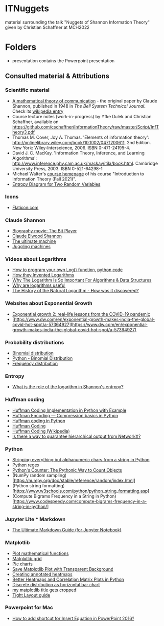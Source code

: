 # ITNuggets
material surrounding the talk "Nuggets of Shannon Information Theory" given by Christian Schaffner at MCH2022

# Folders
+ presentation contains the Powerpoint presentation

## Consulted material & Attributions

### Scientific material
+ [A mathematical theory of communication](https://github.com/cschaffner/ITNuggets/raw/main/articles/Shannon48MathematicalTheoryOfCommunication.pdf) - the original paper by Claude Shannon, published in 1948 in *The Bell System Technical Journal*. Check its [wikipedia entry](https://en.wikipedia.org/wiki/A_Mathematical_Theory_of_Communication)
+ Course lecture notes (work-in-progress) by Yfke Dulek and Christian Schaffner, available on https://github.com/cschaffner/InformationTheory/raw/master/Script/InfTheory3.pdf
+ Thomas M. Cover, Joy A. Thomas. 'Elements of information theory': http://onlinelibrary.wiley.com/book/10.1002/0471200611, 2nd Edition. New York: Wiley-Interscience, 2006. ISBN 0-471-24195-4.
+ David J. C. MacKay. 'Information Theory, Inference, and Learning Algorithms': http://www.inference.phy.cam.ac.uk/mackay/itila/book.html. Cambridge University Press, 2003. ISBN 0-521-64298-1
+ Michael Walter's [course homepage](https://qi.ruhr-uni-bochum.de/iit21/) of his course "Introduction to Information Theory (Fall 2021)".
+ [Entropy Diagram for Two Random Variables](https://content.datanose.nl/interactive-graphs/entropy-diagrams.htm)

### Icons
+ [Flaticon.com](https://www.flaticon.com/)


### Claude Shannon
+ [Biography movie: The Bit Player](https://thebitplayer.com/)
+ [Claude Elwood Shannon](https://en.wikipedia.org/wiki/Claude_Shannon)
+ [The ultimate machine](https://www.youtube.com/watch?v=cZ34RDn34Ws)
+ [Juggling machines](https://www.youtube.com/watch?v=tXU3EPg2cgA)

### Videos about Logarithms
+ [How to program your own Log() function](https://www.youtube.com/watch?v=PLx5VJGGwfw), [python code](https://github.com/Gonkee/Gonkees-Shaders/blob/master/math%20functions%20(python)/gonkee_log.py)
+ [How they Invented Logarithms](https://www.youtube.com/watch?v=FB3_BeukBBk)
+ [Why The Logarithm Is So Important For Algorithms & Data Structures](https://www.youtube.com/watch?v=ho1eFp1nDEo)
+ [Why are logarithms useful](https://www.youtube.com/watch?v=58aKxyjBjd0)
+ [The History of the Natural Logarithm - How was it discovered?](https://www.youtube.com/watch?v=habHK6wLkic)

### Websites about Exponential Growth
+ [Exponential growth 2: real-life lessons from the COVID-19 pandemic](https://www.scienceinschool.org/article/2021/exponential-growth-2-real-life-lessons-from-the-covid-19-pandemic/)
+ [https://www.dw.com/en/exponential-growth-makes-india-the-global-covid-hot-spot/a-57364927](https://www.dw.com/en/exponential-growth-makes-india-the-global-covid-hot-spot/a-57364927)

### Probability distributions
+ [Binomial distribution](https://en.wikipedia.org/wiki/Binomial_distribution)
+ [Python - Binomial Distribution](https://www.geeksforgeeks.org/python-binomial-distribution/)
+ [Frequency distribution](https://en.wikipedia.org/wiki/Frequency_(statistics))

### Entropy
+ [What is the role of the logarithm in Shannon's entropy?](https://stats.stackexchange.com/questions/87182/what-is-the-role-of-the-logarithm-in-shannons-entropy)

### Huffman coding
+ [Huffman Coding Implementation in Python with Example](https://favtutor.com/blogs/huffman-coding)
+ [Huffman Encoding — Compression basics in Python](https://medium.com/iecse-hashtag/huffman-coding-compression-basics-in-python-6653cdb4c476)
+ [Huffman coding in Python](https://www.techrepublic.com/article/huffman-coding-in-python/)
+ [Huffman Coding](https://www.programiz.com/dsa/huffman-coding)
+ [Huffman Coding (Wikipedia)](https://en.wikipedia.org/wiki/Huffman_coding)
+ [Is there a way to guarantee hierarchical output from NetworkX?](https://stackoverflow.com/questions/11479624/is-there-a-way-to-guarantee-hierarchical-output-from-networkx/11484144#11484144)


### Python
+ [Stripping everything but alphanumeric chars from a string in Python](https://stackoverflow.com/questions/1276764/stripping-everything-but-alphanumeric-chars-from-a-string-in-python)
+ [Python regex](https://www.w3schools.com/python/python_regex.asp)
+ [Python's Counter: The Pythonic Way to Count Objects](https://realpython.com/python-counter/)
+ (NumPy random sampling)[https://numpy.org/doc/stable/reference/random/index.html]
+ (Python string formatting)[https://www.w3schools.com/python/python_string_formatting.asp]
+ (Compute Bigrams Frequency in a String in Python)[https://www.codespeedy.com/compute-bigrams-frequency-in-a-string-in-python/]

### Jupyter Lite * Markdown
+ [The Ultimate Markdown Guide (for Jupyter Notebook)](https://medium.com/analytics-vidhya/the-ultimate-markdown-guide-for-jupyter-notebook-d5e5abf728fd)

### Matplotlib
+ [Plot mathematical functions](https://www.askpython.com/python/examples/plot-mathematical-functions)
+ [Matplotlib grid](https://www.statology.org/matplotlib-show-grid/)
+ [Pie charts](https://www.w3schools.com/python/matplotlib_pie_charts.asp)
+ [Save Matplotlib Plot with Transparent Background](https://datascienceparichay.com/article/save-matplotlib-plot-with-transparent-background/)
+ [Creating annotated heatmaps](https://matplotlib.org/stable/gallery/images_contours_and_fields/image_annotated_heatmap.html)
+ [Better Heatmaps and Correlation Matrix Plots in Python](https://towardsdatascience.com/better-heatmaps-and-correlation-matrix-plots-in-python-41445d0f2bec)
+ [Discrete distribution as horizontal bar chart](https://matplotlib.org/stable/gallery/lines_bars_and_markers/horizontal_barchart_distribution.html)
+ [my matplotlib title gets cropped](https://stackoverflow.com/questions/8802918/my-matplotlib-title-gets-cropped)
+ [Tight Layout guide](https://matplotlib.org/stable/tutorials/intermediate/tight_layout_guide.html)

### Powerpoint for Mac
+ [How to add shortcut for Insert Equation in PowerPoint 2016?](https://apple.stackexchange.com/questions/225042/how-to-add-shortcut-for-insert-equation-in-powerpoint-2016)
